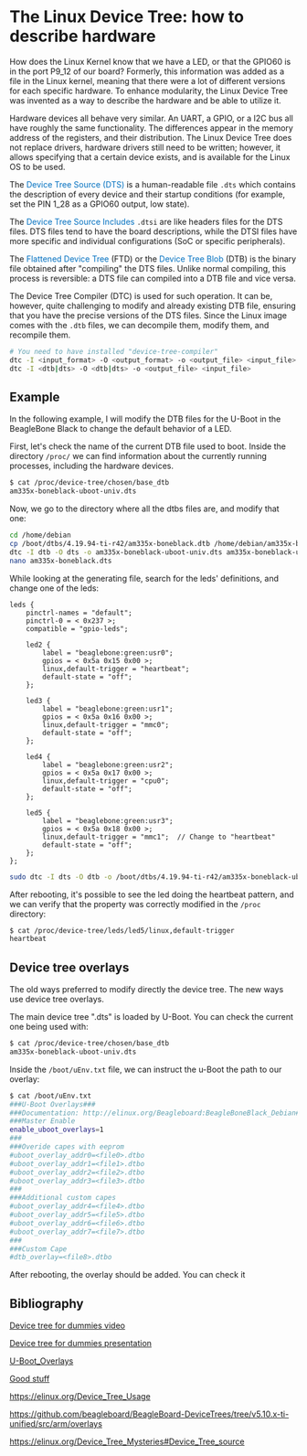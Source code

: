 # The Linux Device Tree: how to describe hardware

How does the Linux Kernel know that we have a LED, or that the GPIO60 is in the port P9_12 of our board? Formerly, this information was added as a file in the Linux kernel, meaning that there were a lot of different versions for each specific hardware. To enhance modularity, the Linux Device Tree was invented as a way to describe the hardware and be able to utilize it.

Hardware devices all behave very similar. An UART, a GPIO, or a I2C bus all have roughly the same functionality. The differences appear in the memory address of the registers, and their distribution. The Linux Device Tree does not replace drivers, hardware drivers still need to be written; however, it allows specifying that a certain device exists, and is available for the Linux OS to be used.

The <span style="color:#0070c0">Device Tree Source (DTS)</span> is a human-readable file `.dts` which contains the description of every device and their startup conditions (for example, set the PIN 1_28 as a GPIO60 output, low state).

The <span style="color:#0070c0">Device Tree Source Includes</span> `.dtsi` are like headers files for the DTS files. DTS files tend to have the board descriptions, while the DTSI files have more specific and individual configurations (SoC or specific peripherals).

The <span style="color:#0070c0">Flattened Device Tree</span> (FTD) or the <span style="color:#0070c0">Device Tree Blob</span> (DTB) is the binary file obtained after "compiling" the DTS files. Unlike normal compiling, this process is reversible: a DTS file can compiled into a DTB file and vice versa.

The Device Tree Compiler (DTC) is used for such operation. It can be, however, quite challenging to modify and already existing DTB file, ensuring that you have the precise versions of the DTS files. Since the Linux image comes with the `.dtb` files, we can decompile them, modify them, and recompile them.

```bash
# You need to have installed "device-tree-compiler"
dtc -I <input_format> -O <output_format> -o <output_file> <input_file>
dtc -I <dtb|dts> -O <dtb|dts> -o <output_file> <input_file>
```

## Example

In the following example, I will modify the DTB files for the U-Boot in the BeagleBone Black to change the default behavior of a LED.

First, let's check the name of the current DTB file used to boot. Inside the directory `/proc/` we can find information about the currently running processes, including the hardware devices.

```bash
$ cat /proc/device-tree/chosen/base_dtb
am335x-boneblack-uboot-univ.dts
```

Now, we go to the directory where all the dtbs files are, and modify that one:
```bash
cd /home/debian
cp /boot/dtbs/4.19.94-ti-r42/am335x-boneblack.dtb /home/debian/am335x-boneblack.dtb_backup
dtc -I dtb -O dts -o am335x-boneblack-uboot-univ.dts am335x-boneblack-uboot-univ.dtb_backup
nano am335x-boneblack.dts
```

While looking at the generating file, search for the leds' definitions, and change one of the leds:

```dts
leds {
	pinctrl-names = "default";
	pinctrl-0 = < 0x237 >;
	compatible = "gpio-leds";

	led2 {
		label = "beaglebone:green:usr0";
		gpios = < 0x5a 0x15 0x00 >;
		linux,default-trigger = "heartbeat";
		default-state = "off";
    };

	led3 {
		label = "beaglebone:green:usr1";
		gpios = < 0x5a 0x16 0x00 >;
		linux,default-trigger = "mmc0";
		default-state = "off";
	};

	led4 {
		label = "beaglebone:green:usr2";
		gpios = < 0x5a 0x17 0x00 >;
		linux,default-trigger = "cpu0";
		default-state = "off";
	};

	led5 {
		label = "beaglebone:green:usr3";
		gpios = < 0x5a 0x18 0x00 >;
		linux,default-trigger = "mmc1";  // Change to "heartbeat"
		default-state = "off";
	};
};
```

```bash
sudo dtc -I dts -O dtb -o /boot/dtbs/4.19.94-ti-r42/am335x-boneblack-uboot-univ.dtb am335x-boneblack-uboot-univ.dts
```

After rebooting, it's possible to see the led doing the heartbeat pattern, and we can verify that the property was correctly modified in the `/proc` directory:

```bash
$ cat /proc/device-tree/leds/led5/linux,default-trigger
heartbeat
```

## Device tree overlays

The old ways preferred to modify directly the device tree. The new ways use device tree overlays.

The main device tree ".dts" is loaded by U-Boot. You can check the current one being used with:

```bash
$ cat /proc/device-tree/chosen/base_dtb
am335x-boneblack-uboot-univ.dts
```

Inside the `/boot/uEnv.txt` file, we can instruct the u-Boot the path to our overlay:

```bash
$ cat /boot/uEnv.txt
###U-Boot Overlays###
###Documentation: http://elinux.org/Beagleboard:BeagleBoneBlack_Debian#U-Boot_Overlays
###Master Enable
enable_uboot_overlays=1
###
###Overide capes with eeprom
#uboot_overlay_addr0=<file0>.dtbo
#uboot_overlay_addr1=<file1>.dtbo
#uboot_overlay_addr2=<file2>.dtbo
#uboot_overlay_addr3=<file3>.dtbo
###
###Additional custom capes
#uboot_overlay_addr4=<file4>.dtbo
#uboot_overlay_addr5=<file5>.dtbo
#uboot_overlay_addr6=<file6>.dtbo
#uboot_overlay_addr7=<file7>.dtbo
###
###Custom Cape
#dtb_overlay=<file8>.dtbo
```

After rebooting, the overlay should be added. You can check it


## Bibliography

[Device tree for dummies video](https://www.youtube.com/watch?v=m_NyYEBxfn8&ab_channel=TheLinuxFoundation)

[Device tree for dummies presentation](https://events.static.linuxfound.org/sites/events/files/slides/petazzoni-device-tree-dummies.pdf)

[U-Boot_Overlays](https://elinux.org/Beagleboard:BeagleBoneBlack_Debian#U-Boot_Overlays)

[Good stuff](https://takeofftechnical.com/beaglebone-black-led-control/)

https://elinux.org/Device_Tree_Usage

https://github.com/beagleboard/BeagleBoard-DeviceTrees/tree/v5.10.x-ti-unified/src/arm/overlays

https://elinux.org/Device_Tree_Mysteries#Device_Tree_source
